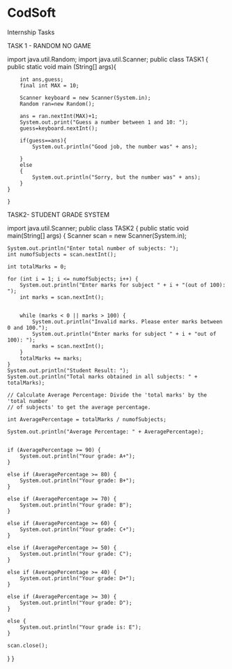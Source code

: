 # CodSoft
Internship Tasks

TASK 1 - RANDOM NO GAME

import java.util.Random;
import java.util.Scanner;
public class TASK1 {
    public static void main (String[] args){

        int ans,guess;
        final int MAX = 10;

        Scanner keyboard = new Scanner(System.in);
        Random ran=new Random();

        ans = ran.nextInt(MAX)+1;
        System.out.print("Guess a number between 1 and 10: ");
        guess=keyboard.nextInt();

        if(guess==ans){
            System.out.println("Good job, the number was" + ans);

        }
        else
        {
            System.out.println("Sorry, but the number was" + ans);
        }
    }
        
    }

TASK2- STUDENT GRADE SYSTEM

import java.util.Scanner;
public class TASK2 {
public static void main(String[] args) {
    Scanner scan = new Scanner(System.in);

    
    System.out.println("Enter total number of subjects: ");
    int numofSubjects = scan.nextInt();

    int totalMarks = 0;

    for (int i = 1; i <= numofSubjects; i++) {
        System.out.println("Enter marks for subject " + i + "(out of 100): ");
        int marks = scan.nextInt();

      
        while (marks < 0 || marks > 100) {
            System.out.println("Invalid marks. Please enter marks between 0 and 100.");
            System.out.println("Enter marks for subject " + i + "out of 100): ");
            marks = scan.nextInt();
        }
        totalMarks += marks;
    }
    System.out.println("Student Result: ");
    System.out.println("Total marks obtained in all subjects: " + totalMarks);

    // Calculate Average Percentage: Divide the 'total marks' by the 'total number
    // of subjects' to get the average percentage.

    int AveragePercentage = totalMarks / numofSubjects;

    System.out.println("Average Percentage: " + AveragePercentage);


    if (AveragePercentage >= 90) {
        System.out.println("Your grade: A+");
    }

    else if (AveragePercentage >= 80) {
        System.out.println("Your grade: B+");
    }

    else if (AveragePercentage >= 70) {
        System.out.println("Your grade: B");
    }

    else if (AveragePercentage >= 60) {
        System.out.println("Your grade: C+");
    }

    else if (AveragePercentage >= 50) {
        System.out.println("Your grade: C");
    }

    else if (AveragePercentage >= 40) {
        System.out.println("Your grade: D+");
    }

    else if (AveragePercentage >= 30) {
        System.out.println("Your grade: D");
    }

    else {
        System.out.println("Your grade is: E");
    }

    scan.close();
}
}
